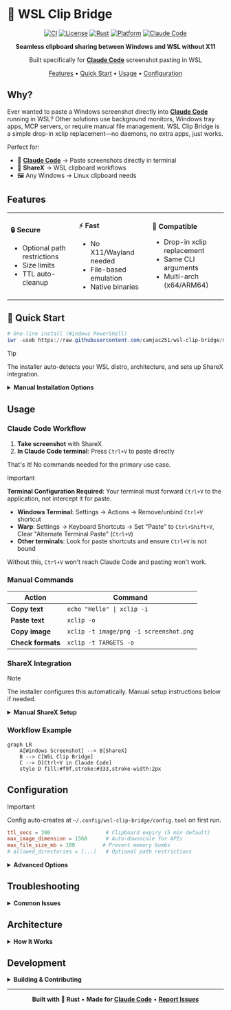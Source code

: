 # 🌉 WSL Clip Bridge

<div align="center">

[![CI](https://github.com/camjac251/wsl-clip-bridge/actions/workflows/ci.yml/badge.svg)](https://github.com/camjac251/wsl-clip-bridge/actions/workflows/ci.yml)
[![License](https://img.shields.io/badge/license-MIT%2FApache-blue.svg)](LICENSE)
[![Rust](https://img.shields.io/badge/rust-1.89%2B-orange.svg)](https://www.rust-lang.org)
[![Platform](https://img.shields.io/badge/platform-WSL2-blueviolet.svg)](https://docs.microsoft.com/en-us/windows/wsl/)
[![Claude Code](https://img.shields.io/badge/made%20for-Claude%20Code-purple.svg)](https://claude.ai/code)

**Seamless clipboard sharing between Windows and WSL without X11**

Built specifically for **[Claude Code](https://claude.ai/code)** screenshot pasting in WSL

[Features](#features) • [Quick Start](#-quick-start) • [Usage](#usage) • [Configuration](#configuration)

</div>

## Why?

Ever wanted to paste a Windows screenshot directly into [**Claude Code**](https://claude.ai/code) running in WSL? Other solutions use background monitors, Windows tray apps, MCP servers, or require manual file management.
WSL Clip Bridge is a simple drop-in xclip replacement—no daemons, no extra apps, just works.

Perfect for:
- 🤖 **[Claude Code](https://claude.ai/code)** → Paste screenshots directly in terminal
- 📸 **ShareX** → WSL clipboard workflows
- 🖼️ Any Windows → Linux clipboard needs

## Features

<table>
<tr>
<td>

**🔒 Secure**
- Optional path restrictions
- Size limits
- TTL auto-cleanup

</td>
<td>

**⚡ Fast**
- No X11/Wayland needed
- File-based emulation
- Native binaries

</td>
<td>

**🎯 Compatible**
- Drop-in xclip replacement
- Same CLI arguments
- Multi-arch (x64/ARM64)

</td>
</tr>
</table>

## 🚀 Quick Start

```powershell
# One-line install (Windows PowerShell)
iwr -useb https://raw.githubusercontent.com/camjac251/wsl-clip-bridge/main/scripts/setup.ps1 | iex
```

> [!TIP]
> The installer auto-detects your WSL distro, architecture, and sets up ShareX integration.

<details>
<summary><b>Manual Installation Options</b></summary>

### Download Pre-built Binary (WSL)
```bash
ARCH=$(uname -m | sed 's/x86_64/amd64/;s/aarch64/arm64/')
wget https://github.com/camjac251/wsl-clip-bridge/releases/latest/download/xclip-${ARCH}
chmod +x xclip-${ARCH}
sudo mv xclip-${ARCH} /usr/local/bin/xclip
```

### Build from Source (WSL)
```bash
git clone https://github.com/camjac251/wsl-clip-bridge
cd wsl-clip-bridge
cargo build --release --locked
sudo install -m 755 target/release/xclip /usr/local/bin/
```

</details>

## Usage

### Claude Code Workflow

1. **Take screenshot** with ShareX
2. **In Claude Code terminal**: Press `Ctrl+V` to paste directly

That's it! No commands needed for the primary use case.

> [!IMPORTANT]
> **Terminal Configuration Required**: Your terminal must forward `Ctrl+V` to the application, not intercept it for paste.
>
> - **Windows Terminal**: Settings → Actions → Remove/unbind `Ctrl+V` shortcut
> - **Warp**: Settings → Keyboard Shortcuts → Set "Paste" to `Ctrl+Shift+V`, Clear "Alternate Terminal Paste" (`Ctrl+V`)
> - **Other terminals**: Look for paste shortcuts and ensure `Ctrl+V` is not bound
>
> Without this, `Ctrl+V` won't reach Claude Code and pasting won't work.

### Manual Commands

| Action | Command |
|--------|---------|
| **Copy text** | `echo "Hello" \| xclip -i` |
| **Paste text** | `xclip -o` |
| **Copy image** | `xclip -t image/png -i screenshot.png` |
| **Check formats** | `xclip -t TARGETS -o` |

### ShareX Integration

> [!NOTE]
> The installer configures this automatically. Manual setup instructions below if needed.

<details>
<summary><b>Manual ShareX Setup</b></summary>

#### Step 1: Create the Batch File

Create `%USERPROFILE%\Documents\ShareX\Tools\copy-to-wsl-clipboard.bat`:

```batch
@echo off
rem WSL Clip Bridge - ShareX Integration
rem Replace "Ubuntu" with your WSL distro name (run 'wsl -l' to see available distros)

if "%~1"=="" (
    echo Error: No file path provided
    exit /b 1
)

rem Get file extension to determine MIME type
set "EXT=%~x1"
set "EXT=%EXT:~1%"

rem Set MIME type based on extension
if /i "%EXT%"=="png" (
    set "MIME=image/png"
) else if /i "%EXT%"=="jpg" (
    set "MIME=image/jpeg"
) else if /i "%EXT%"=="jpeg" (
    set "MIME=image/jpeg"
) else if /i "%EXT%"=="gif" (
    set "MIME=image/gif"
) else if /i "%EXT%"=="webp" (
    set "MIME=image/webp"
) else (
    rem Default to PNG if unknown
    set "MIME=image/png"
)

rem Convert Windows path to WSL path and copy to clipboard
for /f "usebackq tokens=*" %%i in (`wsl -d Ubuntu wslpath -u "%~1"`) do set WSLPATH=%%i
wsl -d Ubuntu xclip -selection clipboard -t %MIME% -i "%WSLPATH%"

if %ERRORLEVEL% NEQ 0 (
    echo Error: Failed to copy image to WSL clipboard
    exit /b %ERRORLEVEL%
)
```

**Important**: Replace `Ubuntu` with your WSL distribution name. Check with: `wsl -l`

#### Step 2: Configure ShareX

1. **ShareX** → **Task Settings** → **Actions** → **Add**:
   - Name: `Copy to WSL Clipboard`
   - File path: `%USERPROFILE%\Documents\ShareX\Tools\copy-to-wsl-clipboard.bat`
   - Arguments: `%input`
   - Hidden window: ✅ (recommended)

2. **After capture tasks** → **Add**:
   - ✅ Save image to file
   - ✅ Perform actions → Select "Copy to WSL Clipboard"

3. **Hotkey settings** (optional):
   - Set up `Ctrl+Shift+S` or your preferred shortcut
   - Action: Capture region

#### Step 3: Test It

1. Take a screenshot with ShareX
2. Open WSL terminal
3. Run: `xclip -t TARGETS -o` (should show `image/png`)
4. In Claude Code: Press `Ctrl+V` to paste

</details>

### Workflow Example

```mermaid
graph LR
    A[Windows Screenshot] --> B[ShareX]
    B --> C[WSL Clip Bridge]
    C --> D[Ctrl+V in Claude Code]
    style D fill:#f9f,stroke:#333,stroke-width:2px
```

## Configuration

> [!IMPORTANT]
> Config auto-creates at `~/.config/wsl-clip-bridge/config.toml` on first run.

```toml
ttl_secs = 300                  # Clipboard expiry (5 min default)
max_image_dimension = 1568      # Auto-downscale for APIs
max_file_size_mb = 100         # Prevent memory bombs
# allowed_directories = [...]   # Optional path restrictions
```

<details>
<summary><b>Advanced Options</b></summary>

### Environment Variables
- `WSL_CLIP_BRIDGE_TTL_SECS` - Override TTL
- `WSL_CLIP_BRIDGE_CONFIG` - Custom config path

### Directory Access Control
If not configured, all paths are allowed.
To restrict access to specific directories (and their subdirectories):
```toml
allowed_directories = [
  "/mnt/c/Users/YOU/Documents/ShareX",
  "/home/YOU",
  "/tmp"
]
```

### Image Optimization
- Auto-downscales to `max_image_dimension`
- Preserves aspect ratio
- Uses Lanczos3 (best for screenshots with text)

</details>

## Troubleshooting

<details>
<summary><b>Common Issues</b></summary>

### `xclip: command not found`
```bash
which xclip  # Should show /usr/local/bin/xclip
echo $PATH   # Ensure includes install directory
```

### Permission Denied
- If `allowed_directories` is configured, file must be in those paths
- Check config: `cat ~/.config/wsl-clip-bridge/config.toml`

### Ctrl+V Not Working in Claude Code
1. **Terminal is intercepting Ctrl+V**: Your terminal must forward the key to the app
   - Windows Terminal: Settings → Actions → Remove `Ctrl+V` binding
   - Warp: Settings → Keyboard Shortcuts → Set "Paste" to `Ctrl+Shift+V`, Clear "Alternate Terminal Paste"
2. Test with: `xclip -t TARGETS -o` (should show `image/png` after taking screenshot)

### Images Not Pasting
1. Verify format: `xclip -t TARGETS -o` should show `image/png`
2. Check size: Must be under `max_file_size_mb`
3. Supported: PNG, JPEG, GIF, WebP

</details>

## Architecture

<details>
<summary><b>How It Works</b></summary>

1. **No X11 Required**: Uses file-based clipboard emulation
2. **Secure**: Rust with `#![forbid(unsafe_code)]`
3. **Efficient**: TTL-based cleanup, automatic downscaling
4. **Compatible**: Full xclip CLI compatibility

```
~/.cache/wsl-clip-bridge/
├── text.txt        # Text clipboard
├── image.bin       # Image data
└── image.format    # MIME type
```

</details>

## Development

<details>
<summary><b>Building & Contributing</b></summary>

```bash
# Dev build
cargo build

# Run tests
cargo test

# Format & lint
cargo fmt
cargo clippy --all-targets --all-features -- -D warnings
```

**Tech Stack:**
- Rust 1.89+ (Edition 2024)
- No unsafe code
- GitHub Actions CI/CD
- Multi-arch releases (x64/ARM64)

</details>

---

<div align="center">

**Built with 🦀 Rust** • **Made for [Claude Code](https://claude.ai/code)** • **[Report Issues](https://github.com/camjac251/wsl-clip-bridge/issues)**

</div>